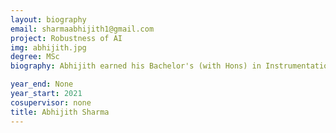 ```yaml
---
layout: biography
email: sharmaabhijith1@gmail.com
project: Robustness of AI
img: abhijith.jpg
degree: MSc
biography: Abhijith earned his Bachelor's (with Hons) in Instrumentation and Control at College of Engineering, Pune (Pune University). He is currently exploring robustness and verification techniques in the context of neural networks. He was a former MITACS Globalink intern at UBC during the summer of 2019. In his leisure time, he enjoys playing cricket (he is an ardent cricket fan too) and also loves spending time with his family. 

year_end: None
year_start: 2021
cosupervisor: none
title: Abhijith Sharma
---
```

